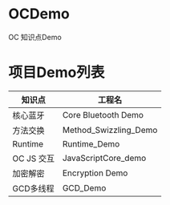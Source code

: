 # OCDemo
OC 知识点Demo

# 项目Demo列表
|知识点|工程名|
|----  |-----|
|核心蓝牙|Core Bluetooth Demo|
|方法交换|Method_Swizzling_Demo|
|Runtime|Runtime_Demo|
|OC JS 交互|JavaScriptCore_demo|
|加密解密|Encryption Demo|
|GCD多线程|GCD_Demo|
